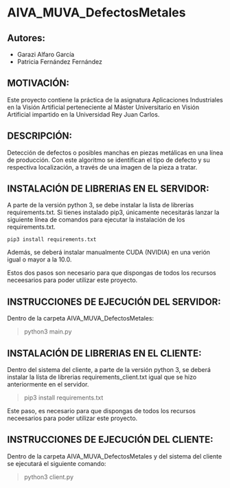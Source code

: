 # AIVA_MUVA_DefectosMetales

## Autores:
- Garazi Alfaro García
- Patricia Fernández Fernández

## MOTIVACIÓN:
Este proyecto contiene la práctica de la asignatura Aplicaciones Industriales en la Visión Artificial perteneciente al Máster Universitario en Visión Artificial impartido en la Universidad Rey Juan Carlos.

## DESCRIPCIÓN:
Detección de defectos o posibles manchas en piezas metálicas en una línea de producción. Con este algoritmo se identifican el tipo de defecto y su respectiva localización, a través de una imagen de la pieza a tratar.

## INSTALACIÓN DE LIBRERIAS EN EL SERVIDOR: 
A parte de la versión python 3, se debe instalar la lista de librerías requirements.txt. Si tienes instalado pip3, únicamente necesitarás lanzar la siguiente línea de comandos para ejecutar la instalación de los requirements.txt. 

	pip3 install requirements.txt

Además, se deberá instalar manualmente CUDA (NVIDIA) en una verión igual o mayor a la 10.0.

Estos dos pasos son necesario para que dispongas de todos los recursos neceesarios para poder utilizar este proyecto.  

## INSTRUCCIONES DE EJECUCIÓN DEL SERVIDOR:
Dentro de la carpeta AIVA_MUVA_DefectosMetales:
> python3 main.py

## INSTALACIÓN DE LIBRERIAS EN EL CLIENTE:
Dentro del sistema del cliente, a parte de la versión python 3, se deberá instalar la lísta de librerias requirements_client.txt igual que se hizo anteriormente en el servidor.
> pip3 install requirements.txt

Este paso, es necesario para que dispongas de todos los recursos neceesarios para poder utilizar este proyecto.  


## INSTRUCCIONES DE EJECUCIÓN DEL CLIENTE:
Dentro de la carpeta AIVA_MUVA_DefectosMetales y del sistema del cliente se ejecutará el siguiente comando:
> python3 client.py
